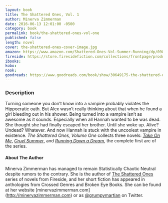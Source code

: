 ```yaml
---
layout: book
title: The Shattered Ones, Vol. 1
author: Minerva Zimmerman
date: 2016-06-13 12:01:00 -0500
category: book
permalink: book/the-shattered-ones-vol-one
published: false
length: novel
cover: the-shattered-ones-cover-image.jpg
amazon: https://www.amazon.com/Shattered-Ones-Vol-Summer-Running/dp/098610406X/
fireside: https://store.firesidefiction.com/collections/frontpage/products/the-shattered-ones-vol-1
ibooks:
kobo:
nook:
goodreads: https://www.goodreads.com/book/show/30649175-the-shattered-ones-vol-1
---
```


### Description

Turning someone you don’t know into a vampire probably violates the Hippocratic oath. But Alex wasn’t really thinking about that when he found a girl bleeding out in his shower. Being turned into a vampire isn’t as awesome as it sounds. Especially when all Hannah wanted to be was dead. She thought she had finally escaped her brother. Until she woke up. Alive? Undead? Whatever. And now Hannah is stuck with the uncoolest vampire in existence. _The Shattered Ones, Volume One_ collects three novels: [_Take On Me_](take-on-me), [_Cruel Summer_](cruel-summer), and [_Running Down a Dream_](running-down-a-dream), the complete first arc of the series.

#### About The Author

Minerva Zimmerman has managed to remain Statistically Chaotic Neutral despite rumors to the contrary. She is the author of [The Shattered Ones](http://www.firesidefiction.com/books/) series of novels from Fireside, and her short fiction has appeared in anthologies from Crossed Genres and Broken Eye Books. She can be found at her website [minervazimmerman.com] (http://minervazimmerman.com) or as [@grumpymartian](twitter.com/grumpymartian) on Twitter. 
